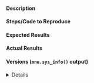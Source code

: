 <!--
If your issue is a usage question, submit it here instead:
- The imbalanced learn gitter: https://gitter.im/mne-tools/mne-python
-->

<!-- Instructions For Filing a Bug: https://martinos.org/mne/stable/faq.html#i-think-i-found-a-bug-what-do-i-do -->

#### Description
<!-- Example: Joblib Error thrown when calling fit on LatentDirichletAllocation with evaluate_every > 0-->

#### Steps/Code to Reproduce
<!--
Example:
```
from sklearn.feature_extraction.text import CountVectorizer
from sklearn.decomposition import LatentDirichletAllocation

docs = ["Help I have a bug" for i in range(1000)]

vectorizer = CountVectorizer(input=docs, analyzer='word')
lda_features = vectorizer.fit_transform(docs)

lda_model = LatentDirichletAllocation(
    n_topics=10,
    learning_method='online',
    evaluate_every=10,
    n_jobs=4,
)
model = lda_model.fit(lda_features)
```
If the code is too long, feel free to put it in a public gist and link
it in the issue: https://gist.github.com
-->

#### Expected Results
<!-- Example: No error is thrown. Please paste or describe the expected results.-->

#### Actual Results
<!-- Please paste or specifically describe the actual output or traceback. -->

#### Versions (``mne.sys_info()`` output)
<details>
<!--
[paste the output of ``mne.sys_info()`` here below this line]
-->

</details>


<!-- Thanks for contributing! -->
